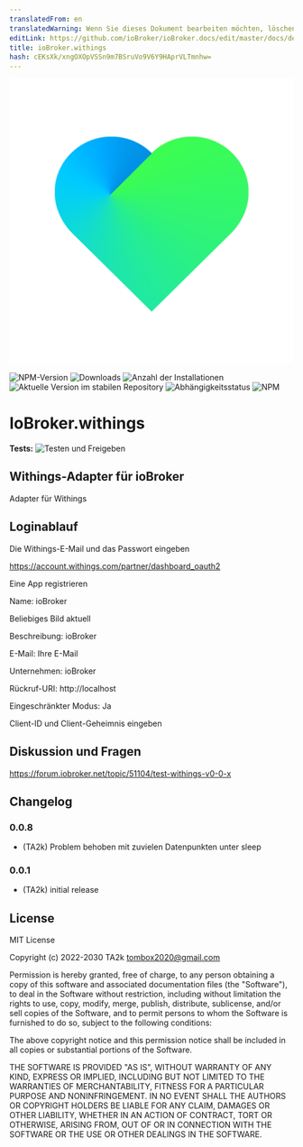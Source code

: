 ```yaml
---
translatedFrom: en
translatedWarning: Wenn Sie dieses Dokument bearbeiten möchten, löschen Sie bitte das Feld "translationsFrom". Andernfalls wird dieses Dokument automatisch erneut übersetzt
editLink: https://github.com/ioBroker/ioBroker.docs/edit/master/docs/de/adapterref/iobroker.withings/README.md
title: ioBroker.withings
hash: cEKsXk/xngOXOpVSSn9m7BSruVo9V6Y9HAprVLTmnhw=
---
```

![Logo](../../../en/adapterref/iobroker.withings/admin/withings.png)

![NPM-Version](https://img.shields.io/npm/v/iobroker.withings.svg)
![Downloads](https://img.shields.io/npm/dm/iobroker.withings.svg)
![Anzahl der Installationen](https://iobroker.live/badges/withings-installed.svg)
![Aktuelle Version im stabilen Repository](https://iobroker.live/badges/withings-stable.svg)
![Abhängigkeitsstatus](https://img.shields.io/david/TA2k/iobroker.withings.svg)
![NPM](https://nodei.co/npm/iobroker.withings.png?downloads=true)

# IoBroker.withings
**Tests:** ![Testen und Freigeben](https://github.com/TA2k/ioBroker.withings/workflows/Test%20and%20Release/badge.svg)

## Withings-Adapter für ioBroker
Adapter für Withings

## Loginablauf
Die Withings-E-Mail und das Passwort eingeben

https://account.withings.com/partner/dashboard_oauth2

Eine App registrieren

Name: ioBroker

Beliebiges Bild aktuell

Beschreibung: ioBroker

E-Mail: Ihre E-Mail

Unternehmen: ioBroker

Rückruf-URI: http://localhost

Eingeschränkter Modus: Ja

Client-ID und Client-Geheimnis eingeben

## Diskussion und Fragen
<https://forum.iobroker.net/topic/51104/test-withings-v0-0-x>

## Changelog

### 0.0.8

- (TA2k) Problem behoben mit zuvielen Datenpunkten unter sleep

### 0.0.1

- (TA2k) initial release

## License

MIT License

Copyright (c) 2022-2030 TA2k <tombox2020@gmail.com>

Permission is hereby granted, free of charge, to any person obtaining a copy
of this software and associated documentation files (the "Software"), to deal
in the Software without restriction, including without limitation the rights
to use, copy, modify, merge, publish, distribute, sublicense, and/or sell
copies of the Software, and to permit persons to whom the Software is
furnished to do so, subject to the following conditions:

The above copyright notice and this permission notice shall be included in all
copies or substantial portions of the Software.

THE SOFTWARE IS PROVIDED "AS IS", WITHOUT WARRANTY OF ANY KIND, EXPRESS OR
IMPLIED, INCLUDING BUT NOT LIMITED TO THE WARRANTIES OF MERCHANTABILITY,
FITNESS FOR A PARTICULAR PURPOSE AND NONINFRINGEMENT. IN NO EVENT SHALL THE
AUTHORS OR COPYRIGHT HOLDERS BE LIABLE FOR ANY CLAIM, DAMAGES OR OTHER
LIABILITY, WHETHER IN AN ACTION OF CONTRACT, TORT OR OTHERWISE, ARISING FROM,
OUT OF OR IN CONNECTION WITH THE SOFTWARE OR THE USE OR OTHER DEALINGS IN THE
SOFTWARE.